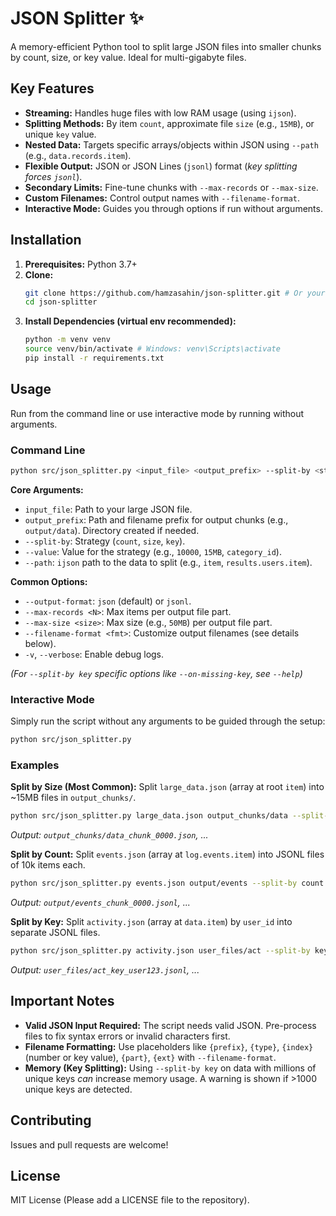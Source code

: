 # JSON Splitter ✨

A memory-efficient Python tool to split large JSON files into smaller chunks by count, size, or key value. Ideal for multi-gigabyte files.

## Key Features

-   **Streaming:** Handles huge files with low RAM usage (using `ijson`).
-   **Splitting Methods:** By item `count`, approximate file `size` (e.g., `15MB`), or unique `key` value.
-   **Nested Data:** Targets specific arrays/objects within JSON using `--path` (e.g., `data.records.item`).
-   **Flexible Output:** JSON or JSON Lines (`jsonl`) format (*key splitting forces `jsonl`*).
-   **Secondary Limits:** Fine-tune chunks with `--max-records` or `--max-size`.
-   **Custom Filenames:** Control output names with `--filename-format`.
-   **Interactive Mode:** Guides you through options if run without arguments.

## Installation

1.  **Prerequisites:** Python 3.7+
2.  **Clone:**
    ```bash
    git clone https://github.com/hamzasahin/json-splitter.git # Or your repo URL
    cd json-splitter
    ```
3.  **Install Dependencies (virtual env recommended):**
    ```bash
    python -m venv venv
    source venv/bin/activate # Windows: venv\Scripts\activate
    pip install -r requirements.txt
    ```

## Usage

Run from the command line or use interactive mode by running without arguments.

### Command Line

```bash
python src/json_splitter.py <input_file> <output_prefix> --split-by <strategy> --value <split_value> --path <json_path> [options]
```

**Core Arguments:**

-   `input_file`: Path to your large JSON file.
-   `output_prefix`: Path and filename prefix for output chunks (e.g., `output/data`). Directory created if needed.
-   `--split-by`: Strategy (`count`, `size`, `key`).
-   `--value`: Value for the strategy (e.g., `10000`, `15MB`, `category_id`).
-   `--path`: `ijson` path to the data to split (e.g., `item`, `results.users.item`).

**Common Options:**

-   `--output-format`: `json` (default) or `jsonl`.
-   `--max-records <N>`: Max items per output file part.
-   `--max-size <size>`: Max size (e.g., `50MB`) per output file part.
-   `--filename-format <fmt>`: Customize output filenames (see details below).
-   `-v`, `--verbose`: Enable debug logs.

*(For `--split-by key` specific options like `--on-missing-key`, see `--help`)*

### Interactive Mode

Simply run the script without any arguments to be guided through the setup:

```bash
python src/json_splitter.py
```

### Examples

**Split by Size (Most Common):**
Split `large_data.json` (array at root `item`) into ~15MB files in `output_chunks/`.

```bash
python src/json_splitter.py large_data.json output_chunks/data --split-by size --value 15MB --path item
```
*Output: `output_chunks/data_chunk_0000.json`, ...*

**Split by Count:**
Split `events.json` (array at `log.events.item`) into JSONL files of 10k items each.

```bash
python src/json_splitter.py events.json output/events --split-by count --value 10000 --path log.events.item --output-format jsonl
```
*Output: `output/events_chunk_0000.jsonl`, ...*

**Split by Key:**
Split `activity.json` (array at `data.item`) by `user_id` into separate JSONL files.

```bash
python src/json_splitter.py activity.json user_files/act --split-by key --value user_id --path data.item
```
*Output: `user_files/act_key_user123.jsonl`, ...*

## Important Notes

-   **Valid JSON Input Required:** The script needs valid JSON. Pre-process files to fix syntax errors or invalid characters first.
-   **Filename Formatting:** Use placeholders like `{prefix}`, `{type}`, `{index}` (number or key value), `{part}`, `{ext}` with `--filename-format`.
-   **Memory (Key Splitting):** Using `--split-by key` on data with millions of unique keys *can* increase memory usage. A warning is shown if >1000 unique keys are detected.

## Contributing

Issues and pull requests are welcome!

## License

MIT License (Please add a LICENSE file to the repository). 